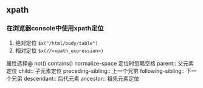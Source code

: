 ## xpath

### 在浏览器console中使用xpath定位
1. 绝对定位
`$x("/html/body/table")`
2. 相对定位
`$x(//<xpath_expression>)`

属性选择@
not()
contains()
normalize-space 定位时忽略空格
parent:: 父元素定位
child:: 子元素定位
preceding-sibling:: 上一个兄弟
following-sibling:: 下一个兄弟
descendant:: 后代元素
ancestor:: 祖先元素定位